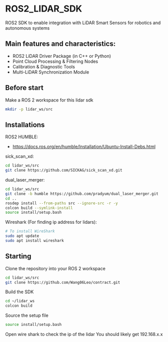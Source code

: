 # ROS2_LIDAR_SDK
ROS2 SDK to enable integration with LiDAR Smart Sensors for robotics and autonomous systems 

## Main features and characteristics:
- ROS2 LiDAR Driver Package (in C++ or Python)
- Point Cloud Processing & Filtering Nodes
- Calibration & Diagnostic Tools
- Multi-LiDAR Synchronization Module

## Before start
Make a ROS 2 workspace for this lidar sdk
```bash
mkdir -p lidar_ws/src
```

## Installations
ROS2 HUMBLE:
- https://docs.ros.org/en/humble/Installation/Ubuntu-Install-Debs.html

sick_scan_xd:
```bash
cd lidar_ws/src
git clone https://github.com/SICKAG/sick_scan_xd.git
```

dual_laser_merger:
```bash
cd lidar_ws/src
git clone -b humble https://github.com/pradyum/dual_laser_merger.git
cd ..
rosdep install --from-paths src --ignore-src -r -y
colcon build --symlink-install
source install/setup.bash
```

Wireshark (For finding ip address for lidars):
```bash
# To install WireShark 
sudo apt update
sudo apt install wireshark
```

## Starting
Clone the repository into your ROS 2 workspace
```bash
cd lidar_ws/src
git clone https://github.com/Wang06Leo/contract.git
```

Build the SDK
```bash
cd ~/lidar_ws
colcon build 
```

Source the setup file
```bash
source install/setup.bash
```

Open wire shark to check the ip of the lidar
You should likely get 192.168.x.x

